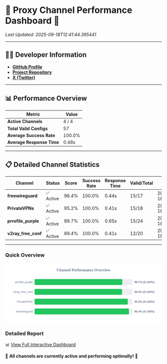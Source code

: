 # 🌟 Proxy Channel Performance Dashboard 🌟

_Last Updated: 2025-09-18T12:41:44.395441_

---

## 👩‍💻 Developer Information

- **[GitHub Profile](https://github.com/4n0nymou3)**  
- **[Project Repository](https://github.com/4n0nymou3/multi-proxy-config-fetcher)**  
- **[X (Twitter)](https://x.com/4n0nymou3)**  

---

## 📊 Performance Overview

| Metric                | Value       |
|-----------------------|-------------|
| **Active Channels**   | 4 / 4       |
| **Total Valid Configs** | 57          |
| **Average Success Rate** | 100.0%      |
| **Average Response Time** | 0.48s       |

---

## 📋 Detailed Channel Statistics

| Channel          | Status     | Score  | Success Rate | Response Time | Valid/Total | Last Success               |
|------------------|------------|--------|--------------|---------------|-------------|----------------------------|
| **freewireguard**  | ✅ Active  | 96.4%  | 100.0% | 0.44s         | 15/17       | 2025-09-18T12:41:44.393683 |
| **PrivateVPNs**  | ✅ Active  | 95.2%  | 100.0% | 0.41s         | 15/18       | 2025-09-18T12:41:43.925830 |
| **prrofile_purple**  | ✅ Active  | 89.7%  | 100.0% | 0.65s         | 15/24       | 2025-09-18T12:41:42.999519 |
| **v2ray_free_conf**  | ✅ Active  | 89.4%  | 100.0% | 0.41s         | 12/20       | 2025-09-18T12:41:43.480158 |

---

### Quick Overview
<div align="center">
  <a href="https://raw.githubusercontent.com/nullluser/NullRepo/refs/heads/main/assets/channel_stats_chart.svg">
    <img src="https://raw.githubusercontent.com/nullluser/NullRepo/refs/heads/main/assets/channel_stats_chart.svg" alt="Source Performance Statistics" width="800">
  </a>
</div>

### Detailed Report
📊 [View Full Interactive Dashboard](https://htmlpreview.github.io/?https://github.com/nullluser/NullRepo/blob/main/assets/performance_report.html)

🎉 **All channels are currently active and performing optimally!** 🎉
